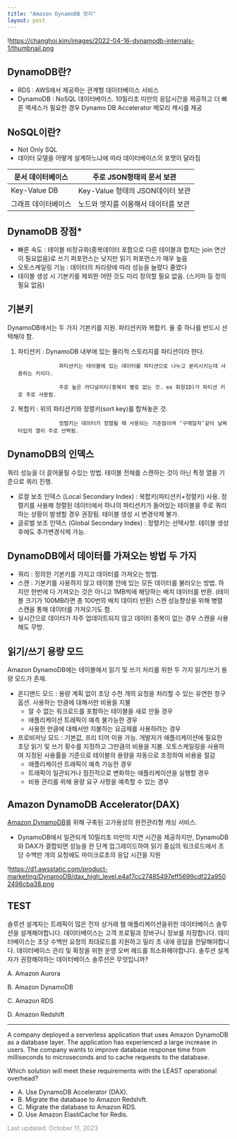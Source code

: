 ```yaml
---
title: "Amazon DynamoDB 정리"
layout: post
---
```


!https://changhoi.kim/images/2022-04-16-dynamodb-internals-1/thumbnail.png

## DynamoDB란?

- RDS :  AWS에서 제공하는 관계형 데이터베이스 서비스
- DynamoDB : NoSQL 데이터베이스. 10밀리초 미만의 응답시간을 제공하고 더 빠른 액세스가 필요한 경우 Dynamo DB Accelerator 메모리 캐시를 제공

## NoSQL이란?

- Not Only SQL
- 데이터 모델을 어떻게 설계하느냐에 따라 데이터베이스의 포맷이 달라짐

| 문서 데이터베이스 | 주로 JSON형태의 문서 보관 |
| --- | --- |
| Key-Value DB | Key-Value 형태의 JSON데이터 보관 |
| 그래프 데이터베이스 | 노드와 엣지를 이용해서 데이터를 보관 |

## DynamoDB 장점*

- 빠른 속도 : 테이블 비정규화(중복데이터 포함으로 다른 테이블과 합치는 join 연산이 필요없음)로 쓰기 퍼포먼스는 낮지만 읽기 퍼포먼스가 매우 높음
- 오토스케일링 기능 : 데이터의 처리량에 따라 성능을 늘렸다 줄였다
- 테이블 생성 시 기본키를 제외한 어떤 것도 미리 정의할 필요 없음. (스키마 등 정의 필요 없음)

## 기본키

DynamoDB에서는 두 가지 기본키를 지원. 파티션키와 복합키. 둘 중 하나를 반드시 선택해야 함.

1. 파티션키 : DynamoDB 내부에 있는 물리적 스토리지를 파티션이라 한다.
    
                    파티션키는 테이블에 있는 데이터를 파티션으로 나누고 분리시키는데 사용하는 키이다.
    
                    주로 높은 카디널리티(중복이 별로 없는 것. ex 회원ID)가 파티션 키로 주로 사용됨.
    
2. 복합키 : 위의 파티션키와 정렬키(sort key)를 합쳐놓은 것.

                    정렬키는 데이터가 정렬될 때 사용되는 기준점이며 ‘구매일자’같이 날짜 타입의 열이 주로 선택됨.

## DynamoDB의 인덱스

쿼리 성능을 더 끌어올릴 수있는 방법. 테이블 전체를 스캔하는 것이 아닌 특정 열을 기준으로 쿼리 진행.

- 로컬 보조 인덱스 (Local Secondary Index) : 복합키(파티션키+정렬키) 사용. 정렬키를 사용해 정렬된 데이터에서 하나의 파티션키가 들어있는 테이블을 주로 쿼리하는 상황이 발생할 경우 권장됨. 테이블 생성 시 변경삭제 불가.
- 글로벌 보조 인덱스 (Global Secondary Index) : 정렬키는 선택사항. 테이블 생성 후에도 추가변경삭제 가능.

## DynamoDB에서 데이터를 가져오는 방법 두 가지

- 쿼리 : 정의한 기본키를 가지고 데이터를 가져오는 방법.
- 스캔 : 기본키를 사용하지 않고 테이블 안에 있는 모든 데이터를 불러오는 방법. 하지만 한번에 다 가져오는 것은 아니고 1MB씩에 해당하는 배치 데이터를 반환. (테이블 크기가 100MB라면 총 100번의 배치 데이터 반환) 스캔 성능향상을 위해 병렬 스캔을 통해 데이터를 가져오기도 함.
- 실시간으로 데이터가 자주 업데이트되지 않고 데이터 중복이 없는 경우 스캔을 사용해도 무방.

## **읽기/쓰기 용량 모드**

Amazon DynamoDB에는 테이블에서 읽기 및 쓰기 처리를 위한 두 가지 읽기/쓰기 용량 모드가 존재.

- 온디맨드 모드 : 용량 계획 없이 초당 수천 개의 요청을 처리할 수 있는 유연한 청구 옵션. 사용하는 만큼에 대해서만 비용을 지불
    - 알 수 없는 워크로드를 포함하는 테이블을 새로 만들 경우
    - 애플리케이션 트래픽이 예측 불가능한 경우
    - 사용한 만큼에 대해서만 지불하는 요금제를 사용하려는 경우
- 프로비저닝 모드 : 기본값, 프리 티어 이용 가능. 개발자가 애플리케이션에 필요한 초당 읽기 및 쓰기 횟수를 지정하고 그만큼의 비용을 지불. 오토스케일링을 사용하여 지정된 사용률을 기준으로 테이블의 용량을 자동으로 조정하여 비용을 절감
    - 애플리케이션 트래픽이 예측 가능한 경우
    - 트래픽이 일관되거나 점진적으로 변화하는 애플리케이션을 실행할 경우
    - 비용 관리를 위해 용량 요구 사항을 예측할 수 있는 경우

## Amazon DynamoDB Accelerator(DAX)

[Amazon DynamoDB](https://aws.amazon.com/ko/dynamodb/)를 위해 구축된 고가용성의 완전관리형 캐싱 서비스. 

- DynamoDB에서 일관되게 10밀리초 미만의 지연 시간을 제공하지만, DynamoDB와 DAX가 결합되면 성능을 한 단계 업그레이드하여 읽기 중심의 워크로드에서 초당 수백만 개의 요청에도 마이크로초의 응답 시간을 지원

!https://d1.awsstatic.com/product-marketing/DynamoDB/dax_high_level.e4af7cc27485497eff5699cdf22a9502496cba38.png

## TEST

솔루션 설계자는 트래픽이 많은 전자 상거래 웹 애플리케이션을위한 데이터베이스 솔루션을 설계해야합니다. 데이터베이스는 고객 프로필과 장바구니 정보를 저장합니다. 데이터베이스는 초당 수백만 요청의 최대로드를 지원하고 밀리 초 내에 응답을 전달해야합니다. 데이터베이스 관리 및 확장을 위한 운영 오버 헤드를 최소화해야합니다. 솔루션 설계자가 권장해야하는 데이터베이스 솔루션은 무엇입니까?

A. Amazon Aurora

B. Amazon DynamoDB

C. Amazon RDS

D. Amazon Redshift

---

A company deployed a serverless application that uses Amazon DynamoDB as a database layer. The application has experienced a large increase in users. The company wants to improve database response time from milliseconds to microseconds and to cache requests to the database.

Which solution will meet these requirements with the LEAST operational overhead?

- A. Use DynamoDB Accelerator (DAX).
- B. Migrate the database to Amazon Redshift.
- C. Migrate the database to Amazon RDS.
- D. Use Amazon ElastiCache for Redis.


<font color='#909194'>Last updated: October 11, 2023</font>